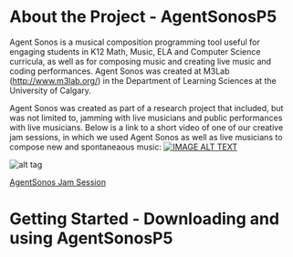 # About the Project - AgentSonosP5
Agent Sonos is a musical composition programming tool useful for engaging students in K12 Math, Music, ELA and Computer Science curricula, as well as for composing music and creating live music and coding performances. Agent Sonos was created at M3Lab (http://www.m3lab.org/) in the Department of Learning Sciences at the University of Calgary.

Agent Sonos was created as part of a research project that included, but was not limited to, jamming with live musicians and public performances with live musicians. Below is a link to a short video of one of our creative jam sessions, in which we used Agent Sonos as well as live musicians to compose new and spontaneaous music: 
[![IMAGE ALT TEXT](http://imgur.com/6oT85E1)](https://www.youtube.com/watch?v=Xpkpw-VTHs8&feature=youtu.be)

![alt tag](http://imgur.com/6oT85E1)

[AgentSonos Jam Session](http://imgur.com/6oT85E1)
# Getting Started - Downloading and using AgentSonosP5
